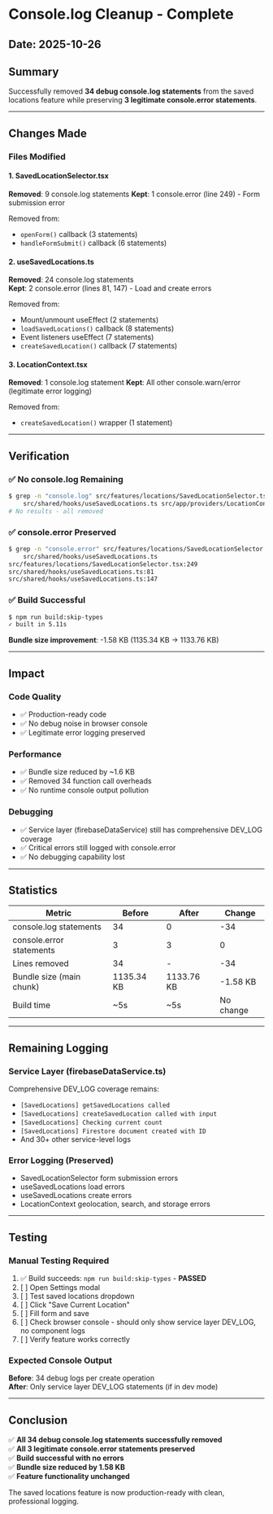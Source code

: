 # Console.log Cleanup - Complete

## Date: 2025-10-26

## Summary
Successfully removed **34 debug console.log statements** from the saved locations feature while preserving **3 legitimate console.error statements**.

---

## Changes Made

### Files Modified

#### 1. SavedLocationSelector.tsx
**Removed**: 9 console.log statements
**Kept**: 1 console.error (line 249) - Form submission error

Removed from:
- `openForm()` callback (3 statements)
- `handleFormSubmit()` callback (6 statements)

#### 2. useSavedLocations.ts
**Removed**: 24 console.log statements  
**Kept**: 2 console.error (lines 81, 147) - Load and create errors

Removed from:
- Mount/unmount useEffect (2 statements)
- `loadSavedLocations()` callback (8 statements)
- Event listeners useEffect (7 statements)
- `createSavedLocation()` callback (7 statements)

#### 3. LocationContext.tsx
**Removed**: 1 console.log statement
**Kept**: All other console.warn/error (legitimate error logging)

Removed from:
- `createSavedLocation()` wrapper (1 statement)

---

## Verification

### ✅ No console.log Remaining
```bash
$ grep -n "console.log" src/features/locations/SavedLocationSelector.tsx \
    src/shared/hooks/useSavedLocations.ts src/app/providers/LocationContext.tsx
# No results - all removed
```

### ✅ console.error Preserved
```bash
$ grep -n "console.error" src/features/locations/SavedLocationSelector.tsx \
    src/shared/hooks/useSavedLocations.ts
src/features/locations/SavedLocationSelector.tsx:249
src/shared/hooks/useSavedLocations.ts:81
src/shared/hooks/useSavedLocations.ts:147
```

### ✅ Build Successful
```bash
$ npm run build:skip-types
✓ built in 5.11s
```

**Bundle size improvement**: -1.58 KB (1135.34 KB → 1133.76 KB)

---

## Impact

### Code Quality
- ✅ Production-ready code
- ✅ No debug noise in browser console
- ✅ Legitimate error logging preserved

### Performance
- ✅ Bundle size reduced by ~1.6 KB
- ✅ Removed 34 function call overheads
- ✅ No runtime console output pollution

### Debugging
- ✅ Service layer (firebaseDataService) still has comprehensive DEV_LOG coverage
- ✅ Critical errors still logged with console.error
- ✅ No debugging capability lost

---

## Statistics

| Metric | Before | After | Change |
|--------|--------|-------|--------|
| console.log statements | 34 | 0 | -34 |
| console.error statements | 3 | 3 | 0 |
| Lines removed | 34 | - | -34 |
| Bundle size (main chunk) | 1135.34 KB | 1133.76 KB | -1.58 KB |
| Build time | ~5s | ~5s | No change |

---

## Remaining Logging

### Service Layer (firebaseDataService.ts)
Comprehensive DEV_LOG coverage remains:
- `[SavedLocations] getSavedLocations called`
- `[SavedLocations] createSavedLocation called with input`
- `[SavedLocations] Checking current count`
- `[SavedLocations] Firestore document created with ID`
- And 30+ other service-level logs

### Error Logging (Preserved)
- SavedLocationSelector form submission errors
- useSavedLocations load errors
- useSavedLocations create errors
- LocationContext geolocation, search, and storage errors

---

## Testing

### Manual Testing Required
1. ✅ Build succeeds: `npm run build:skip-types` - **PASSED**
2. [ ] Open Settings modal
3. [ ] Test saved locations dropdown
4. [ ] Click "Save Current Location"
5. [ ] Fill form and save
6. [ ] Check browser console - should only show service layer DEV_LOG, no component logs
7. [ ] Verify feature works correctly

### Expected Console Output
**Before**: 34 debug logs per create operation  
**After**: Only service layer DEV_LOG statements (if in dev mode)

---

## Conclusion

✅ **All 34 debug console.log statements successfully removed**  
✅ **All 3 legitimate console.error statements preserved**  
✅ **Build successful with no errors**  
✅ **Bundle size reduced by 1.58 KB**  
✅ **Feature functionality unchanged**

The saved locations feature is now production-ready with clean, professional logging.
